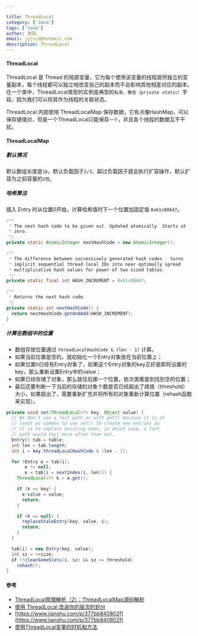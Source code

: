 ```yaml
---

title: ThreadLocal
category: ['Java']
tags: ['Java']
author: 景阳
email: jyjsjd@hotmail.com
description: ThreadLocal
---
```


#### ThreadLocal
ThreadLocal 是 Thread 的局部变量，它为每个使用该变量的线程提供独立的变量副本，每个线程都可以独立地改变自己的副本而不会影响其他相差对应的副本。在一个类中，ThreadLocal类型的实例是典型的`私有、静态（private static）`字段，因为我们可以将其作为线程的关联状态。

ThreadLocal 内部使用 ThreadLocalMap 保存数据，它有点像HashMap，可以保存键值对，但是一个ThreadLocal只能保存`一个`，并且各个线程的数据互不干扰。

#### ThreadLocalMap
##### 默认情况
默认数组长度是`16`，默认负载因子`2/3`，超过负载因子就会执行扩容操作，默认扩容为之前容量的`2倍`。
##### 哈希算法
插入 Entry 时从位置0开始，计算哈希值时下一个位置加固定值 `0x61c88647`。

```java
/**
 * The next hash code to be given out. Updated atomically. Starts at
 * zero.
 */
private static AtomicInteger nextHashCode = new AtomicInteger();

/**
 * The difference between successively generated hash codes - turns
 * implicit sequential thread-local IDs into near-optimally spread
 * multiplicative hash values for power-of-two-sized tables.
 */
private static final int HASH_INCREMENT = 0x61c88647;

/**
 * Returns the next hash code.
 */
private static int nextHashCode() {
  return nextHashCode.getAndAdd(HASH_INCREMENT);
}
```

##### 计算在数组中的位置
* 数组存放位置通过 `threadLocalHashCode & (len - 1)` 计算。
* 如果当前位置是空的，就初始化一个Entry对象放在当前位置上；
* 如果位置h已经有Entry对象了，如果这个Entry对象的key正好是即将设置的key，那么重新设置Entry中的value；
* 如果已经存储了对象，那么就往后挪一个位置，依次类推直到找到空的位置；
* 最后还要判断一下当前的存储的对象个数是否已经超出了阈值（threshold）大小，如果超出了，需要重新扩充并将所有的对象重新计算位置（rehash函数来实现）。

```java
private void set(ThreadLocal<?> key, Object value) {
  // We don't use a fast path as with get() because it is at
  // least as common to use set() to create new entries as
  // it is to replace existing ones, in which case, a fast
  // path would fail more often than not.
  Entry[] tab = table;
  int len = tab.length;
  int i = key.threadLocalHashCode & (len - 1);

  for (Entry e = tab[i];
       e != null;
       e = tab[i = nextIndex(i, len)]) {
    ThreadLocal<?> k = e.get();

    if (k == key) {
      e.value = value;
      return;
    }

    if (k == null) {
      replaceStaleEntry(key, value, i);
      return;
    }
  }

  tab[i] = new Entry(key, value);
  int sz = ++size;
  if (!cleanSomeSlots(i, sz) && sz >= threshold)
    rehash();
}
```

#### 参考
* [ThreadLocal原理解析（2）：ThreadLocalMap源码解析](http://blog.csdn.net/huachao1001/article/details/51734973)
* [使用 ThreadLocal 改进你的层次的划分](http://www.importnew.com/27960.html)
* [https://www.jianshu.com/p/377bb840802f](https://www.jianshu.com/p/377bb840802f)
* [使用ThreadLocal变量的时机和方法](http://www.importnew.com/14398.html)
